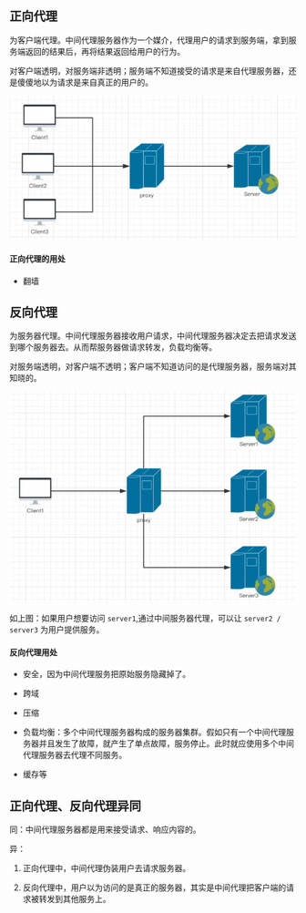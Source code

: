 ## 正向代理

为客户端代理。中间代理服务器作为一个媒介，代理用户的请求到服务端，拿到服务端返回的结果后，再将结果返回给用户的行为。

对客户端透明，对服务端非透明；服务端不知道接受的请求是来自代理服务器，还是傻傻地以为请求是来自真正的用户的。

![正向代理](./img/正向代理.jpg)

#### 正向代理的用处

- 翻墙

## 反向代理

为服务器代理。中间代理服务器接收用户请求，中间代理服务器决定去把请求发送到哪个服务器去。从而帮服务器做请求转发，负载均衡等。

对服务端透明，对客户端不透明；客户端不知道访问的是代理服务器，服务端对其知晓的。

![反向代理](./img/反向代理.jpg)

如上图：如果用户想要访问 `server1`,通过中间服务器代理，可以让 `server2 / server3` 为用户提供服务。

#### 反向代理用处

- 安全，因为中间代理服务把原始服务隐藏掉了。

- 跨域

- 压缩

- 负载均衡：多个中间代理服务器构成的服务器集群。假如只有一个中间代理服务器并且发生了故障，就产生了单点故障，服务停止。此时就应使用多个中间代理服务器去代理不同服务。

- 缓存等

## 正向代理、反向代理异同

同：中间代理服务器都是用来接受请求、响应内容的。

异：

1. 正向代理中，中间代理伪装用户去请求服务器。

2. 反向代理中，用户以为访问的是真正的服务器，其实是中间代理把客户端的请求被转发到其他服务上。

